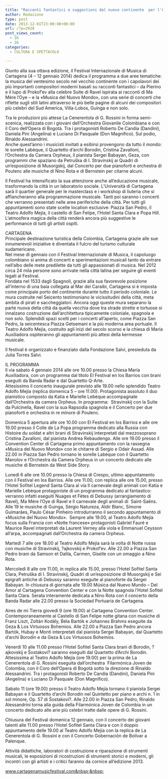 ```yaml
---
title: "Racconti fantastici e suggestioni dal nuovo continente  per l'8a edizione del Festival Internazionale  di Musica di Cartagena"
author: Redazione
type: post
date: 2013-12-01T23:00:00+00:00
url: /?p=2928
post_views_count:
  - 16
  - 16
categories:
  - CULTURA E SPETTACOLO

---
```

Giunto alla sua ottava edizione, il Festival Internazionale di Musica di Cartagena (4 &#8211; 12 gennaio 2014) dedica il programma a due aree tematiche: la musica del ventesimo secolo nel vecchio continente con i capolavori dei pi&ugrave; importanti compositori moderni basati su racconti fantastici &#8211; da Pierino e il lupo di Prokof&rsquo;ev alla celebre Suite di Ravel ispirata ai racconti di Ma M&egrave;re l&rsquo;Oye &#8211; e la &laquo;Musica del Nuovo Mondo&raquo;, con una serie di concerti che riflette sugli stili latini attraverso le pi&ugrave; belle pagine di alcuni dei compositori pi&ugrave; celebri del Sud America, Villa-Lobos, Guinga e non solo. 

Tra le produzioni pi&ugrave; attese La Cenerentola di G. Rossini in forma semi-scenica, realizzata con i giovani dell&#8217;Orchestra Giovanile Colombiana e con il Coro dell&#8217;Opera di Bogot&agrave;. Tra i protagonisti Roberto De Candia (Dandini), Daniela Pini (Angelina) e Luciano Di Pasquale (Don Magnifico). Sul podio, Rinaldo Alessandrini.&nbsp;  
Anche quest&#8217;anno i musicisti invitati a esibirsi provengono da tutto il mondo: le sorelle Lab&egrave;que, il Quartetto d&#8217;archi Borodin, Cristina Zavalloni, l&#8217;Orchestra da Camera Orpheus, il pianista Sergei Babayan, Geza, con programmi che spaziano da Petru&scaron;ka di I. Stravinskij ai Quadri di un&#8217;esposizione di Musorgskij, dal Concerto per due pianoforti e orchestra di Poulenc alle musiche di Nino Rota e di Bernstein per citarne alcuni. 

Il Festival ha intensificato la sua attenzione anche all&#8217;educazione musicale, trasformando la citt&agrave; in un laboratorio sociale. L&#8217;Universit&agrave; di Cartagena sar&agrave; il quartier generale per le masterclass e i workshop di liuteria che si affiancheranno alla programmazione musicale. Tanti poi saranno i concerti che verranno presentati nelle aree periferiche della citt&agrave;. Per tutti gli appuntamenti sono state scelte location esclusive: Piazza San Pedro, il Teatro Adolfo Mej&iacute;a, il castello di San Felipe, l&#8217;Hotel Santa Clara e Popa Hill. L&#8217;atmosfera magica della citt&agrave; render&agrave; ancora pi&ugrave; suggestive le performance di tutti gli artisti ospiti. 

CARTAGENA  
Principale destinazione turistica della Colombia, Cartagena grazie alle sue innumerevoli iniziative &egrave; diventata il fulcro del turismo culturale sudamericano.  
Nel mese di gennaio con il Festival Internazionale di Musica, il capoluogo colombiano si anima di concerti e sperimentazioni musicali tanto da entrare nell&#8217;albo delle mete predilette da tutti gli appassionati di musica. Nel 2012 circa 24 mila persone sono arrivate nella citt&agrave; latina per seguire gli eventi legati al Festival.  
Fondata nel 1533 dagli Spagnoli, grazie alla sua favorevole posizione all&#8217;interno di una baia collegata al Mar dei Caraibi, Cartagena si &egrave; imposta come principale porto del continente durante tutto il periodo coloniale. Le mura costruite nel Seicento testimoniano le vicissitudini della citt&agrave;, meta ambita di pirati e saccheggiatori. Ancora oggi queste mura separano la parte nuova della citt&agrave; da quella vecchia dove tra strade strette e tortuose si innalzano costruzione dall&#8217;architettura tipicamente coloniale, spagnola e non solo. Splendidi spazi scelti per i concerti all&#8217;aperto, come Piazza San Pedro, la seicentesca Piazza Getsemani e la pi&ugrave; moderna area portuale. Il Teatro Adolfo Mej&iacute;a, costruito agli inizi del secolo scorso e la chiesa di Mar&iacute;a Auxiliadora ospiteranno gli appuntamenti pi&ugrave; attesi della kermesse musicale. 

Il festival &egrave; organizzato e finanziato dalla Fondazione Salvi, presieduta da Julia Torres Salvi. 

IL PROGRAMMA  
Il via sabato 4 gennaio 2014 alle ore 10.00 presso la Chiesa Mar&iacute;a Auxiliadora, con un programma dal titolo El Festival en los Barrios con brani eseguiti da Banda Radar e dal Quartetto Q-Arte.  
Attesissimo il concerto inaugurale previsto alle 19.00 nello splendido Teatro Adolfo Mej&iacute;a (replica domenica 5 &#8211; ore 11.00). Protagonista assoluto il duo pianistico composto da Katia e Marielle Leb&egrave;que accompagnate dall&#8217;Orchestra da camera Orpheus. In programma:&nbsp; Stravinskij con la Suite da Pulcinella, Ravel con la sua Rapsodia spagnola e il Concerto per due pianoforti e orchestra in re minore di Poulenc.

Domenica 5 apertura alle ore 10.00 con El Festival en los Barrios e alle ore 19.00 presso il Colle de La Popa programma dedicato alla Russia con Histoire du soldat e altri brani di Stravinskij interpretati dal mezzosoprano Cristina Zavalloni, dal pianista Andrea Rebaudengo. Alle ore 19.00 presso il Convention Center di Cartagena primo appuntamento con la rassegna &laquo;Musica del Nuovo Mondo&raquo; con le chitarre di Sergio e Odair Assad. Alle 22.00 in Piazza San Pedro tornano le sorelle Lab&egrave;que con il Quartetto Manolov e l&#8217;Orchestra da Camera Orpheus in un concerto dedicato alle musiche di Bernstein da West Side Story.

Luned&igrave; 6 alle ore 10.00 presso la Chiesa di Crespo, ultimo appuntamento con il Festival en los Barrios. Alle ore 11.00, con replica alle ore 15.00, presso l&#8217;Hotel Sofitel Legend Santa Clara al via Il carnevale degli animali con Katia e Marielle Leb&egrave;que protagoniste di un programma dedicato al fantastico: verranno infatti eseguiti Nuages et F&egrave;tes di Debussy (arrangiamento di Ravel), Ma M&egrave;re l&#8217;Oye di Ravel e Il carnevale degli animali di&nbsp; Saint-Sa&euml;ns.  
Alle 19 le musiche di Guinga, S&eacute;rgio Natureza, Aldir Blanc, Simone Guimar&atilde;es, Paulo C&eacute;sar Pinheiro introdurranno il secondo appuntamento di &laquo;Musiche del Nuovo Mondo&raquo;.&nbsp; Sempre alle 19.00, al Teatro Adolfo Mej&iacute;a focus sulla Francia con &laquo;Notte francese&raquo; protagonisti Gabriel Faur&eacute; e Maurice Ravel interpretati da Laurent Verney alla viola e Emmanuel Ceysson all&#8217;arpa, accompagnati dall&#8217;Orchestra da camera Orpheus. 

Marted&igrave; 7 alle ore 18.00 al Teatro Adolfo Mej&iacute;a sar&agrave; la volta di Notte russa con musiche di Stravinskij, ?ajkovskij e Prokof&rsquo;ev. Alle 22.00 a Piazza San Pedro brani da Samson et Dalila, Carmen, Giselle con un omaggio a Nino Rota. 

Mercoled&igrave; 8 alle ore 11.00, in replica alle 15.00, presso l&#8217;Hotel Sofitel Santa Clara, Petru&scaron;ka di I. Stravinskij, Quadri di un&#8217;esposizione di Musorgskij e Sei epigrafi antiche di Debussy saranno eseguite al pianoforte da Sergei Babayan. In chiusura di giornata alle 19.00 M&uacute;sica dal Nuevo Mundo &#8211; Del Amor al Cartagena Convention Center e con la Notte spagnola l&#8217;Hotel Sofitel Santa Clara. Serata interamente dedicata a Nino Rota con il concerto della Banda Radar alle 22.00 presso la Sociedad Portuaria de Cartagena. 

Aires de mi Tierra gioved&igrave; 9 (ore 19.00) al Cartagena Convention Center. Contemporaneamente al Castello di San Felipe notte gitana con musiche di Franz Liszt, Zolt&aacute;n Kod&aacute;ly, B&eacute;la Bart&oacute;k e Johannes Brahms eseguite da Geza & Los Virtuosos Bohemios. Alle 22.00 a Piazza San Pedro ancora Bart&oacute;k, Hubay e Monti interpretati dal pianista Sergei Babayan, dal Quartetto d&#8217;archi Borodin e da Geza & Los Virtuosos Bohemios.

Venerd&igrave; 10 alle 11.00 presso l&#8217;Hotel Sofitel Santa Clara brani di Borodin, ?ajkovskij e &Scaron;ostakovi? saranno eseguiti dal Quartetto d&#8217;Archi Borodin. Attesissima al Teatro Adolfo Mej&iacute;a (ore 19.00) per la prima de La Cenerentola di G. Rossini eseguita dall&#8217;orchestra&nbsp; Filarm&oacute;nica Joven de Colombia, con il Coro dell&#8217;Opera di Bogot&agrave; sotto la direzione di Rinaldo Alessandrini. Tra i protagonisti Roberto De Candia (Dandini), Daniela Pini (Angelina) e Luciano Di Pasquale (Don Magnifico). 

Sabato 11 (ore 19.00) presso il Teatro Adolfo Mej&iacute;a tornano il pianista Sergei Babayan e il Quartetto d&#8217;archi Borodin nel Quintetto per piano e archi n. 1 in sol minore, Op. 57 di &Scaron;ostakovi?. Alle 22.00 in Piazza San Pedro, Rinaldo Alessandrini torna alla guida della Filarm&oacute;nica Joven de Colombia in un concerto dedicato alle arie pi&ugrave; celebri tratte dalle opere di G. Rossini.

Chiusura del Festival domenica 12 gennaio, con il concerto dei giovani talenti alle 11.00 presso l&#8217;Hotel Sofitel Santa Clara e con il doppio appuntamento delle 19.00 al Teatro Adolfo Mej&iacute;a con la replica de La Cenerentola di G. Rossini e con il Concerto Gobernaci&oacute;n de Bol&iacute;var a Palenque.

Attivit&agrave; didattiche, laboratori di costruzione e riparazione di strumenti musicali, le esposizioni di ricostruzioni di strumenti storici e moderni, gli incontri con gli artisti e i critici faranno da cornice all&#8217;edizione 2013.

www.cartagenamusicfestival.com&nbsp;&nbsp;&nbsp; 

&nbsp;